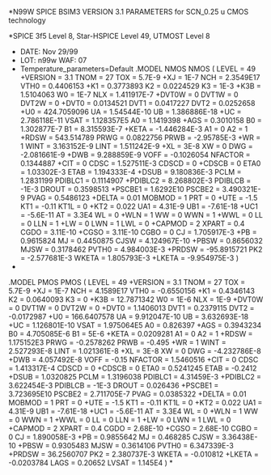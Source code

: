 *N99W SPICE BSIM3 VERSION 3.1 PARAMETERS for SCN_0.25 u CMOS technology

*SPICE 3f5 Level 8, Star-HSPICE Level 49, UTMOST Level 8

* DATE: Nov 29/99
* LOT: n99w                  WAF: 07
* Temperature_parameters=Default
.MODEL NMOS NMOS (                                LEVEL   = 49
+VERSION = 3.1            TNOM    = 27             TOX     = 5.7E-9
+XJ      = 1E-7           NCH     = 2.3549E17      VTH0    = 0.4406153
+K1      = 0.3773893      K2      = 0.0224529      K3      = 1E-3
+K3B     = 1.5104063      W0      = 1E-7           NLX     = 1.411917E-7
+DVT0W   = 0              DVT1W   = 0              DVT2W   = 0
+DVT0    = 0.0134521      DVT1    = 0.0417227      DVT2    = 0.0252658
+U0      = 424.7059096    UA      = 1.54544E-10    UB      = 1.386886E-18
+UC      = 2.786118E-11   VSAT    = 1.128357E5     A0      = 1.1419398
+AGS     = 0.3010158      B0      = 1.302877E-7    B1      = 8.315593E-7
+KETA    = -1.446284E-3   A1      = 0              A2      = 1
+RDSW    = 543.514789     PRWG    = 0.0822756      PRWB    = -2.95785E-3
+WR      = 1              WINT    = 3.163152E-9    LINT    = 1.511242E-9
+XL      = 3E-8           XW      = 0              DWG     = -2.081661E-9
+DWB     = 9.288859E-9    VOFF    = -0.1026054     NFACTOR = 0.1344887
+CIT     = 0              CDSC    = 1.527511E-3    CDSCD   = 0
+CDSCB   = 0              ETA0    = 1.03302E-3     ETAB    = 1.194333E-4
+DSUB    = 9.180836E-3    PCLM    = 1.2831199      PDIBLC1 = 0.1114907
+PDIBLC2 = 8.268802E-3    PDIBLCB = -1E-3          DROUT   = 0.3598513
+PSCBE1  = 1.6292E10      PSCBE2  = 3.490321E-9    PVAG    = 0.5486123
+DELTA   = 0.01           MOBMOD  = 1              PRT     = 0
+UTE     = -1.5           KT1     = -0.11          KT1L    = 0
+KT2     = 0.022          UA1     = 4.31E-9        UB1     = -7.61E-18
+UC1     = -5.6E-11       AT      = 3.3E4          WL      = 0
+WLN     = 1              WW      = 0              WWN     = 1
+WWL     = 0              LL      = 0              LLN     = 1
+LW      = 0              LWN     = 1              LWL     = 0
+CAPMOD  = 2              XPART   = 0.4            CGDO    = 3.11E-10
+CGSO    = 3.11E-10       CGBO    = 0              CJ      = 1.705917E-3
+PB      = 0.9615824      MJ      = 0.4450875      CJSW    = 4.124967E-10
+PBSW    = 0.8656032      MJSW    = 0.3178462      PVTH0   = 4.984003E-3
+PRDSW   = -95.8915721    PK2     = -2.577681E-3   WKETA   = 1.805793E-3
+LKETA   = -9.954975E-3    )
*
.MODEL PMOS PMOS (                                LEVEL   = 49
+VERSION = 3.1            TNOM    = 27             TOX     = 5.7E-9
+XJ      = 1E-7           NCH     = 4.1589E17      VTH0    = -0.6550156
+K1      = 0.4346143      K2      = 0.0640093      K3      = 0
+K3B     = 12.7871342     W0      = 1E-6           NLX     = 1E-9
+DVT0W   = 0              DVT1W   = 0              DVT2W   = 0
+DVT0    = 1.1406013      DVT1    = 0.2379115      DVT2    = -0.0172987
+U0      = 166.6407578    UA      = 9.912047E-10   UB      = 3.632693E-18
+UC      = 1.126801E-10   VSAT    = 1.975064E5     A0      = 0.826397
+AGS     = 0.3943234      B0      = 4.705085E-6    B1      = 5E-6
+KETA    = 0.0209281      A1      = 0              A2      = 1
+RDSW    = 1.175152E3     PRWG    = -0.2578262     PRWB    = -0.495
+WR      = 1              WINT    = 2.527293E-8    LINT    = 1.021361E-8
+XL      = 3E-8           XW      = 0              DWG     = -4.232786E-8
+DWB     = 4.057492E-8    VOFF    = -0.15          NFACTOR = 1.5460516
+CIT     = 0              CDSC    = 1.413317E-4    CDSCD   = 0
+CDSCB   = 0              ETA0    = 0.5241245      ETAB    = -0.2412
+DSUB    = 1.0320825      PCLM    = 1.3196038      PDIBLC1 = 4.31459E-3
+PDIBLC2 = 3.622454E-3    PDIBLCB = -1E-3          DROUT   = 0.026436
+PSCBE1  = 3.723695E10    PSCBE2  = 2.711705E-7    PVAG    = 0.0385322
+DELTA   = 0.01           MOBMOD  = 1              PRT     = 0
+UTE     = -1.5           KT1     = -0.11          KT1L    = 0
+KT2     = 0.022          UA1     = 4.31E-9        UB1     = -7.61E-18
+UC1     = -5.6E-11       AT      = 3.3E4          WL      = 0
+WLN     = 1              WW      = 0              WWN     = 1
+WWL     = 0              LL      = 0              LLN     = 1
+LW      = 0              LWN     = 1              LWL     = 0
+CAPMOD  = 2              XPART   = 0.4            CGDO    = 2.68E-10
+CGSO    = 2.68E-10       CGBO    = 0              CJ      = 1.890058E-3
+PB      = 0.9855642      MJ      = 0.468285       CJSW    = 3.36438E-10
+PBSW    = 0.9305483      MJSW    = 0.3614106      PVTH0   = 6.347339E-3
+PRDSW   = 36.2560707     PK2     = 2.380737E-3    WKETA   = -0.010812
+LKETA   = -0.0203784     LAGS    = 0.20652        LVSAT   = 1.145E4         )
*